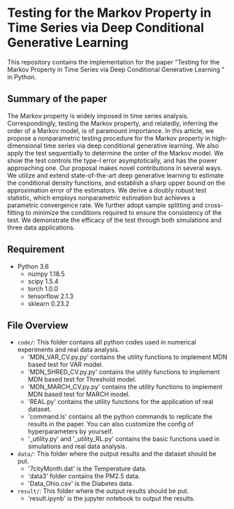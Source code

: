 # Testing for the Markov Property in Time Series via Deep Conditional Generative Learning

This repository contains the implementation for the paper "Testing for the Markov Property in Time Series via Deep Conditional Generative Learning
" in Python. 

## Summary of the paper

The Markov property is widely imposed in time series analysis. Correspondingly, testing the Markov property, and relatedly, inferring the order of a Markov model, is of paramount importance. In this article, we propose a nonparametric testing procedure for the Markov property in high-dimensional time series via deep conditional generative learning. We also apply the test sequentially to determine the order of the Markov model. We show the test controls the type-I error asymptotically, and has the power approaching one. Our proposal makes novel contributions in several ways. We utilize and extend state-of-the-art deep generative learning to estimate the conditional density functions, and establish a sharp upper bound on the approximation error of the estimators. We derive a doubly robust test statistic, which employs nonparametric estimation but achieves a parametric convergence rate. We further adopt sample splitting and cross-fitting to minimize the conditions required to ensure the consistency of the test. We demonstrate the efficacy of the test through both simulations and three data applications. 



## Requirement

+ Python 3.6
    + numpy 1.18.5
    + scipy 1.5.4
    + torch 1.0.0
    + tensorflow 2.1.3
    + sklearn 0.23.2



## File Overview
- `code/`: This folder contains all python codes used in numerical experiments and real data analysis.
  - 'MDN_VAR_CV.py.py' contains the utility functions to implement MDN based test for VAR model.
  - 'MDN_SHRED_CV.py.py' contains the utility functions to implement MDN based test for Threshold model.
  - 'MDN_MARCH_CV.py.py' contains the utility functions to implement MDN based test for MARCH model.
  - 'REAL.py' contains the utility functions for the application of real dataset.
  - 'command.ls' contains all the python commands to replicate the results in the paper. You can also customize the config of hyperparameters by yourself.
  - '_utility.py' and '_utility_RL.py' contains the basic functions used in simulations and real data analysis.
- `data/`: This folder where the output results and the dataset should be put.
  - '7cityMonth.dat' is the Temperature data. 
  - 'data3' folder contains the PM2.5 data. 
  - 'Data_Ohio.csv' is the Diabetes data. 
- `result/`: This folder where the output results should be put.
  - 'result.ipynb' is the jupyter notebook to output the results. 
